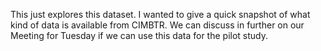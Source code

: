 This just explores this dataset. I wanted to give a quick snapshot of what kind of data is available from CIMBTR. We can discuss in further on our Meeting for Tuesday if we can use this data for the pilot study.
